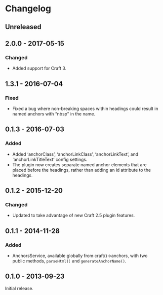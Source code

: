 Changelog
=========

## Unreleased

## 2.0.0 - 2017-05-15

### Changed
- Added support for Craft 3.

## 1.3.1 - 2016-07-04

### Fixed
- Fixed a bug where non-breaking spaces within headings could result in named anchors with “nbsp” in the name.


## 0.1.3 - 2016-07-03

### Added
- Added ‘anchorClass’, ‘anchorLinkClass’, ‘anchorLinkText’, and ‘anchorLinkTitleText’ config settings.
- The plugin now creates separate named anchor elements that are placed before the headings, rather than adding an id attribute to the headings.


## 0.1.2 - 2015-12-20

### Changed
- Updated to take advantage of new Craft 2.5 plugin features.


## 0.1.1 - 2014-11-28

### Added
- AnchorsService, available globally from craft()->anchors, with two public methods, `parseHtml()` and  `generateAnchorName()`.


## 0.1.0 - 2013-09-23

Initial release.
